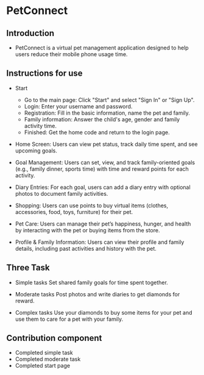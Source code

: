# PetConnect

## Introduction

- PetConnect is a virtual pet management application designed to help users reduce their mobile phone usage time.

## Instructions for use

- Start
    - Go to the main page: Click "Start" and select "Sign In" or "Sign Up".
    - Login: Enter your username and password.
    - Registration: Fill in the basic information, name the pet and family.
    - Family information: Answer the child's age, gender and family activity time.
    - Finished: Get the home code and return to the login page.

- Home Screen: 
    Users can view pet status, track daily time spent, and see upcoming goals.

- Goal Management: 
    Users can set, view, and track family-oriented goals (e.g., family dinner, sports time) with time and reward points for each activity.

- Diary Entries: 
    For each goal, users can add a diary entry with optional photos to document family activities.

- Shopping: 
    Users can use points to buy virtual items (clothes, accessories, food, toys, furniture) for their pet.

- Pet Care: 
    Users can manage their pet’s happiness, hunger, and health by interacting with the pet or buying items from the store.

- Profile & Family Information: 
    Users can view their profile and family details, including past activities and history with the pet.

## Three Task

- Simple tasks
Set shared family goals for time spent together.

- Moderate tasks
Post photos and write diaries to get diamonds for reward.

- Complex tasks
Use your diamonds to buy some items for your pet and use them to care for a pet with your family.


## Contribution component

- Completed simple task
- Completed moderate task
- Completed start page